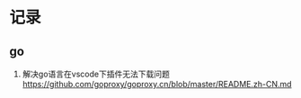 # 记录

## go

1. 解决go语言在vscode下插件无法下载问题
  <https://github.com/goproxy/goproxy.cn/blob/master/README.zh-CN.md>
